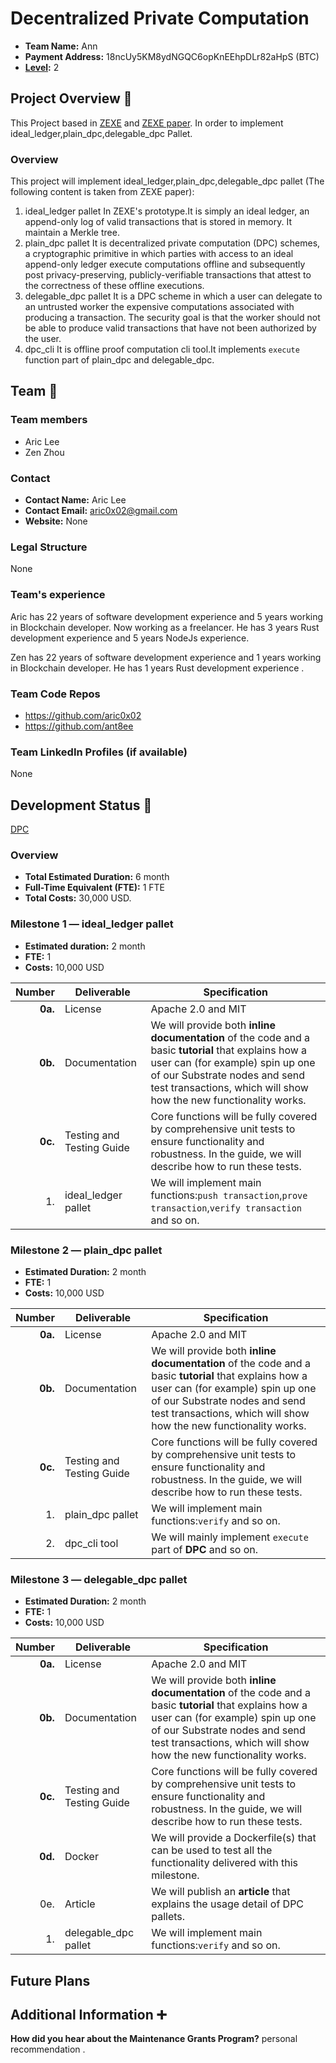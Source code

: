 # Decentralized Private Computation

- **Team Name:** Ann
- **Payment Address:** 18ncUy5KM8ydNGQC6opKnEEhpDLr82aHpS (BTC)
- **[Level](https://github.com/w3f/Grants-Program/tree/master#level_slider-levels):** 2

## Project Overview :page_facing_up:


This Project based in [ZEXE](https://github.com/AleoHQ/zexe/tree/master) and [ZEXE paper](https://eprint.iacr.org/2018/962).
In order to  implement ideal_ledger,plain_dpc,delegable_dpc Pallet. 


### Overview

This project will implement ideal_ledger,plain_dpc,delegable_dpc pallet (The following content is taken from  ZEXE paper):

1. ideal_ledger pallet
    In ZEXE's prototype.It is simply an ideal ledger, an append-only log of valid transactions that is stored in memory.
    It maintain a Merkle tree.
2. plain_dpc  pallet
    It is decentralized private computation (DPC) schemes, a cryptographic primitive in which parties with access to an ideal append-only ledger execute computations offline and subsequently post privacy-preserving, publicly-verifiable transactions that attest to the correctness of these offline executions. 
3. delegable_dpc  pallet
	It is a DPC scheme in which a user can delegate to an untrusted worker the expensive computations associated with producing a transaction. The security goal is that the worker should not be able to produce valid transactions that have not been authorized by the user.
4. dpc_cli
    It is offline proof computation cli tool.It implements `execute` function part of plain_dpc and delegable_dpc.



## Team :busts_in_silhouette:

### Team members

- Aric Lee 
- Zen Zhou

### Contact

- **Contact Name:** Aric Lee 
- **Contact Email:** aric0x02@gmail.com
- **Website:** None

### Legal Structure

None

### Team's experience

Aric has 22 years of software development experience and 5 years working in Blockchain developer. Now working as a freelancer. He has 3 years Rust development experience and 5 years NodeJs experience.

Zen has 22 years of software development experience and 1 years working in Blockchain developer. He has 1 years Rust development experience .
### Team Code Repos

- https://github.com/aric0x02
- https://github.com/ant8ee

### Team LinkedIn Profiles (if available)

None

## Development Status :open_book:
[DPC](https://github.com/aric0x02/substrate-dpc.git)

### Overview

- **Total Estimated Duration:** 6 month
- **Full-Time Equivalent (FTE):**   1 FTE
- **Total Costs:**  30,000 USD. 

### Milestone 1  — ideal_ledger pallet

- **Estimated duration:** 2 month
- **FTE:**  1
- **Costs:** 10,000 USD

| Number | Deliverable | Specification |
| -----: | ----------- | ------------- |
| **0a.** | License | Apache 2.0 and MIT |
| **0b.** | Documentation | We will provide both **inline documentation** of the code and a basic **tutorial** that explains how a user can (for example) spin up one of our Substrate nodes and send test transactions, which will show how the new functionality works. |
| **0c.** | Testing and Testing Guide | Core functions will be fully covered by comprehensive unit tests to ensure functionality and robustness. In the guide, we will describe how to run these tests. |
| 1. | ideal_ledger pallet| We will implement main functions:`push transaction`,`prove transaction`,`verify transaction` and so on. |


### Milestone 2 — plain_dpc  pallet

- **Estimated Duration:** 2 month
- **FTE:**  1
- **Costs:** 10,000 USD


| Number | Deliverable | Specification |
| -----: | ----------- | ------------- |
| **0a.** | License | Apache 2.0 and MIT |
| **0b.** | Documentation | We will provide both **inline documentation** of the code and a basic **tutorial** that explains how a user can (for example) spin up one of our Substrate nodes and send test transactions, which will show how the new functionality works. |
| **0c.** | Testing and Testing Guide | Core functions will be fully covered by comprehensive unit tests to ensure functionality and robustness. In the guide, we will describe how to run these tests. |
| 1. | plain_dpc  pallet | We will implement main functions:`verify` and so on. |
| 2. | dpc_cli  tool | We will mainly implement `execute` part of **DPC** and so on. |

### Milestone 3 — delegable_dpc  pallet

- **Estimated Duration:** 2 month
- **FTE:**  1
- **Costs:** 10,000 USD

| Number | Deliverable | Specification |
| -----: | ----------- | ------------- |
| **0a.** | License | Apache 2.0 and MIT |
| **0b.** | Documentation | We will provide both **inline documentation** of the code and a basic **tutorial** that explains how a user can (for example) spin up one of our Substrate nodes and send test transactions, which will show how the new functionality works. |
| **0c.** | Testing and Testing Guide | Core functions will be fully covered by comprehensive unit tests to ensure functionality and robustness. In the guide, we will describe how to run these tests. |
| **0d.** | Docker | We will provide a Dockerfile(s) that can be used to test all the functionality delivered with this milestone. |
| 0e. | Article | We will publish an **article** that explains the usage detail of DPC pallets. |
| 1. | delegable_dpc  pallet | We will implement main functions:`verify` and so on.  |

## Future Plans





## Additional Information :heavy_plus_sign:

**How did you hear about the Maintenance Grants Program?**  personal recommendation .


